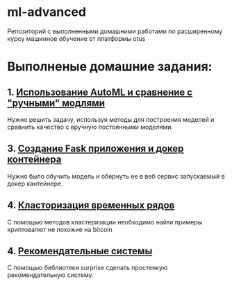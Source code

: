# ml-advanced
Репозиторий с выполненными домашними работами по расширенному курсу машинное обучение от платформы otus

# Выполненые домашние задания:
## 1. [Использование AutoML и сравнение с "ручными" модлями](https://nbviewer.jupyter.org/github/palekseym/ml-advanced/blob/main/homework_1/main.ipynb)

Нужно решить задачу, используя методы для построения моделей и сравнить качество с вручную постоянными моделями.

## 3. [Создание Fask приложения и докер контейнера](https://github.com/palekseym/ml-advanced/tree/main/homework_3)
Нужно было обучить модель и обернуть ее в веб сервис запускаемый в докер кантейнере.

## 4. [Класторизация временных рядов](https://nbviewer.jupyter.org/github/palekseym/ml-advanced/blob/main/homework_4/homework_4.ipynb)
С помощью методов кластеризации необходимо найти примеры криптовалют не похожие на bitcoin

## 4. [Рекомендательные системы](https://nbviewer.jupyter.org/github/palekseym/ml-advanced/blob/main/homework_5/homework_5.ipynb)
С помощью библиотеки surprise сделать простенкую рекомендательную систему.
